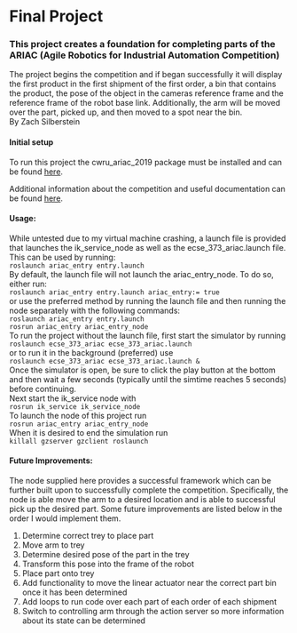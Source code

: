 # Final Project

### This project creates a foundation for completing parts of the ARIAC (Agile Robotics for Industrial Automation Competition) 
The project begins the competition and if began successfully it will display the first product in the first shipment of the first order, a bin that contains the product, the pose of the object in the cameras reference frame and the reference frame of the robot base link. Additionally, the arm will be moved over the part, picked up, and then moved to a spot near the bin.  
By Zach Silberstein

#### Initial setup
To run this project the cwru_ariac_2019 package must be installed and can be found [here](https://github.com/cwru-eecs-373/cwru_ariac_2019).

Additional information about the competition and useful documentation can be found [here](https://bitbucket.org/osrf/ariac/wiki/2019/Home).


#### Usage: 
While untested due to my virtual machine crashing, a launch file is provided that launches the ik_service_node as well as the ecse_373_ariac.launch file. This can be used by running:  
    `roslaunch ariac_entry entry.launch`  
By default, the launch file will not launch the ariac_entry_node. To do so, either run:  
     `roslaunch ariac_entry entry.launch ariac_entry:= true`  
or use the preferred method by running the launch file and then running the node separately with the following commands:  
    `roslaunch ariac_entry entry.launch`  
     `rosrun ariac_entry ariac_entry_node`  
To run the project without the launch file, first start the simulator by running  
    `roslaunch ecse_373_ariac ecse_373_ariac.launch`  
or to run it in the background (preferred) use  
    `roslaunch ecse_373_ariac ecse_373_ariac.launch &`  
Once the simulator is open, be sure to click the play button at the bottom and then wait a few seconds (typically until the simtime reaches 5 seconds) before continuing.  
Next start the ik_service node with  
     `rosrun ik_service ik_service_node`  
To launch the node of this project run  
    `rosrun ariac_entry ariac_entry_node`  
When it is desired to end the simulation run  
    `killall gzserver gzclient roslaunch`  

#### Future Improvements:
The node supplied here provides a successful framework which can be further built upon to successfully complete the competition. Specifically, the node is able move the arm to a desired location and is able to successful pick up the desired part. Some future improvements are listed below in the order I would implement them.  
1. Determine correct trey to place part
2. Move arm to trey
3. Determine desired pose of the part in the trey
4. Transform this pose into the frame of the robot
5. Place part onto trey
6. Add functionality to move the linear actuator near the correct part bin once it has been determined
7. Add loops to run code over each part of each order of each shipment
8. Switch to controlling arm through the action server so more information about its state can be determined
